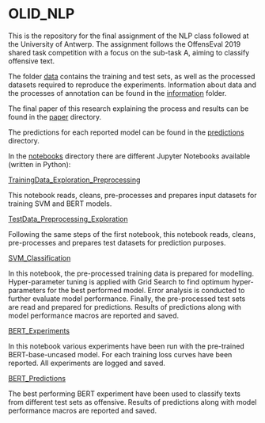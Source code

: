 # OLID_NLP
This is the repository for the final assignment of the NLP class followed at the University of Antwerp. The assignment follows the OffensEval 2019 shared task competition with a focus on the sub-task A, aiming to classify offensive text.

The folder [data](./data) contains the training and test sets, as well as the processed datasets required to reproduce the experiments. Information about data and the processes of annotation can be found in the [information](./information) folder.

The final paper of this research explaining the process and results can be found in the [paper](./paper) directory. 

The predictions for each reported model can be found in the [predictions](./predictions) directory. 

In the [notebooks](./notebooks) directory there are different Jupyter Notebooks available (written in Python): 

[TrainingData_Exploration_Preprocessing](./notebooks/TrainingData_Exploration_Preprocessing.ipynb) 

This notebook reads, cleans, pre-processes and prepares input datasets for training SVM and BERT models.
  
[TestData_Preprocessing_Exploration](./notebooks/TestData_Preprocessing_Exploration.ipynb) 

Following the same steps of the first notebook, this notebook reads, cleans, pre-processes and prepares test datasets for prediction purposes.

[SVM_Classification](./notebooks/SVM_Classification.ipynb) 

In this notebook, the pre-processed training data is prepared for modelling. Hyper-parameter tuning is applied with Grid Search to find optimum hyper-parameters for the best performed model. Error analysis is conducted to further evaluate model performance. Finally, the pre-processed test sets are read and prepared for predictions. Results of predictions along with model performance macros are reported and saved.  

[BERT_Experiments](./notebooks/BERT_Experiments.ipynb) 

In this notebook various experiments have been run with the pre-trained BERT-base-uncased model. For each training loss curves have been reported. All experiments are logged and saved. 

[BERT_Predictions](./notebooks/BERT_Predictions.ipynb) 

The best performing BERT experiment have been used to classify texts from different test sets as offensive. Results of predictions along with model performance macros are reported and saved.  


